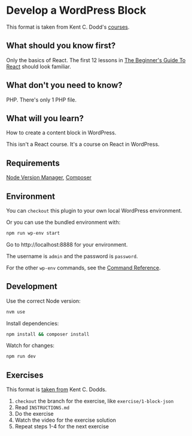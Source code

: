# Develop a WordPress Block

This format is taken from Kent C. Dodd's [courses](https://epicreact.dev).

## What should you know first?

Only the basics of React. The first 12 lessons in [The Beginner's Guide To React](https://egghead.io/courses/the-beginner-s-guide-to-react) should look familiar.

## What don't you need to know?

PHP. There's only 1 PHP file.

## What will you learn?

How to create a content block in WordPress.

This isn't a React course. It's a course on React in WordPress.

## Requirements

[Node Version Manager](https://github.com/nvm-sh/nvm), [Composer](https://getcomposer.org/)

## Environment

You can `checkout` this plugin to your own local WordPress environment.

Or you can use the bundled environment with:

```sh
npm run wp-env start
```

Go to http://localhost:8888 for your environment.

The username is `admin` and the password is `password`.

For the other `wp-env` commands, see the [Command Reference](https://github.com/wordPress/gutenberg/tree/trunk/packages/env#command-reference).

## Development

Use the correct Node version:
```sh
nvm use
```

Install dependencies:
```sh
npm install && composer install
```

Watch for changes:
```sh
npm run dev
```

## Exercises
This format is [taken from](https://github.com/kentcdodds/bookshelf/tree/6b4a484eb61c3e7bb27d151ca32b041662922536#workflow) Kent C. Dodds.

1. `checkout` the branch for the exercise, like `exercise/1-block-json`
2. Read `INSTRUCTIONS.md`
3. Do the exercise
4. Watch the video for the exercise solution
4. Repeat steps 1-4 for the next exercise
